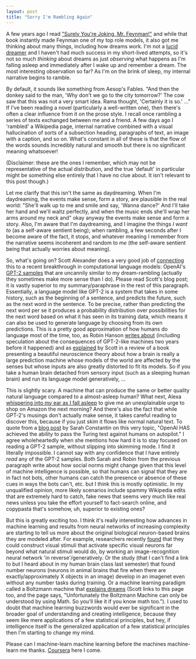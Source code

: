 ```yaml
---
layout: post
title: "Sorry I'm Rambling Again"
---
```


A few years ago I read ["Surely You're Joking, Mr. Feynman!"][1] and while that
book instantly made Feynman one of my top role models, it also got me thinking
about many things, including how dreams work. I'm not a [lucid dreamer][2] and I
haven't had much success in my short-lived attempts, so it's not so much
*thinking* about dreams as just *observing* what happens as I'm falling asleep
and immediately after I wake up and remember a dream. The most interesting
observation so far? As I'm on the brink of sleep, my internal narrative begins
to ramble.

By default, it sounds like something from Aesop's Fables. "And then the donkey
said to the man, 'Why don't we go to the city tomorrow?' The cow saw that this
was not a very smart idea. Rama thought, 'Certainly it is so.' ..." If I've been
reading a novel (particularly a well-written one), then there's often a clear
influence from it on the prose style. I recall once rambling a series of texts
exchanged between me and a friend. A few days ago I 'rambled' a Wikipedia page,
internal narrative combined with a visual hallucination of sorts of a subsection
heading, paragraphs of text, an image with a caption, and so on. What's constant
in all of these is that the flow of the words sounds incredibly natural and
smooth but there is no significant meaning whatsoever!

(Disclaimer: these are the ones I remember, which may not be representative of
the actual distribution, and the true 'default' in particular might be something
else entirely that I have no clue about. It isn't relevant to this post though.)

Let me clarify that this isn't the same as daydreaming. When I'm daydreaming,
the events make sense, form a story, are plausible in the real world: "She'll
walk up to me and smile and say, 'Wanna dance?' And I'll take her hand and we'll
waltz perfectly, and when the music ends she'll wrap her arms around my neck
and" okay anyway the events make sense and form a story. Also, I'm aware that
I'm daydreaming, and I imagine the things *I want to* (as a self-aware sentient
being); when rambling, a few seconds after I become aware of the fact, it stops,
and whatever meaning I remember from the narrative seems incoherent and random
to *me* (the self-aware sentient being that actually worries about meaning).

So, what's going on? Scott Alexander does a very good job of [connecting][5]
this to a recent breakthrough in computational language models: OpenAI's
[GPT-2 samples][3] that are uncannily similar to my dream-rambling (actually
they sometimes make more sense than I do). Please read Scott's blog post; it is
vastly superior to my summary/paraphrase in the rest of this paragraph.
Essentially, a language model like GPT-2 is a system that takes in some history,
such as the beginning of a sentence, and predicts the future, such as the next
word in the sentence. To be precise, rather than predicting the next word per se
it produces a probability distribution over possibilities for the next word
based on what it has seen in its training data, which means it can also be used
to generate language by choosing from its own predictions. This is a pretty good
approximation of how humans do language most of the time, too, as Robin Hanson
[writes about][4] (including speculation about the consequences of GPT-2-like
machines two years before it happened) and as [explained][8] by Scott in a
review of a book presenting a beautiful neuroscience theory about how a brain is
really a large prediction machine whose models of the world are affected by the
senses but whose inputs are also greatly distorted to fit its models. So if you
take a human brain detached from sensory input (such as a sleeping human brain)
and run its language model generatively, &hellip;

This is slightly scary. A machine that can produce the same or better quality
natural language compared to a almost-asleep human? What next, Alexa
[whispering into my ear as I fall asleep][10] to give me an unexplainable urge
to shop on Amazon the next morning? And there's also the fact that while GPT-2's
musings don't actually make sense, it takes careful reading to discover this,
because if you just skim it flows like normal natural text. To quote from a
[blog post][7] by Sarah Constantin on this very topic, "OpenAI HAS achieved the
ability to pass the Turing test against humans on autopilot." I agree
wholeheartedly when she mentions how hard it is to stay focused on reading a
GPT-2 sample, without slipping into skimming mode. I find it literally
impossible. I cannot say with any confidence that I have entirely *read* any of
the GPT-2 samples. Both Sarah and Robin from the previous paragraph write about
how social norms might change given that this level of machine intelligence is
possible, so that humans can signal that they are in fact not bots, other humans
can catch the presence or absence of these cues in ways the bots can't, etc. but
I think this is mostly optimistic. In my unqualified opinion, more likely
scenarios include spammy Wikipedia edits that are extremely hard to catch, fake
news that seems very much like real news unless you take the effort yourself to
fact-search online, and copypasta that's somehow, uh, superior to existing ones?

But this is greatly exciting too. I think it's really interesting how advances
in machine learning and results from neural networks of increasing complexity
are starting to tell us more about the original biological neuron-based brains
they are modeled after. For example, researchers recently [found][9] that they
could construct visual stimuli that activate specific visual neurons far beyond
what natural stimuli would do, by working an image-recognition neural network
'in reverse'/generatively. Or the study (that I can't find a link to but I heard
about in my human brain class last semester) that found number neurons (neurons
in animal brains that fire when there are exactly/approximately X objects in an
image) develop in an imagenet even without any number tasks during training. Or
a machine learning paradigm called a Boltzmann machine that [explains dreams][6]
(Scott links to this page too, and the page says, "Unfortunately the Boltzmann
Machine can only be understood by using Math. So you’ll like it if you know math
too."). I used to doubt that machine learning buzzwords would ever be
significant in the broader goal of understanding and creating intelligence,
because they seem like mere applications of a few statistical principles, but
hey, if intelligence itself is the generalized application of a few statistical
principles then I'm starting to change my mind.

Please can I machine-learn machine learning before the machines machine-learn me
thanks. [Coursera][11] here I come.


 [1]: https://en.wikipedia.org/wiki/Surely_You're_Joking,_Mr._Feynman!
 [2]: https://en.wikipedia.org/wiki/Lucid_dream
 [3]: https://openai.com/blog/better-language-models/#samples
 [4]: http://www.overcomingbias.com/2017/03/better-babblers.html
 [5]: https://slatestarcodex.com/2019/02/18/do-neural-nets-dream-of-electric-hobbits/
 [6]: https://theneural.wordpress.com/2011/07/08/the-miracle-of-the-boltzmann-machine/
 [7]: https://srconstantin.wordpress.com/2019/02/25/humans-who-are-not-concentrating-are-not-general-intelligences/
 [8]: https://slatestarcodex.com/2017/09/05/book-review-surfing-uncertainty/
 [9]: http://news.mit.edu/2019/computer-model-brain-visual-cortex-0502
 [10]: https://engineeringdreams.net/
 [11]: https://www.coursera.org/browse/data-science/machine-learning

